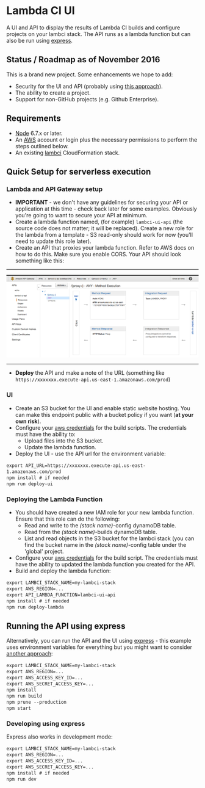 # Lambda CI UI

A UI and API to display the results of Lambda CI builds and configure projects on your lambci stack. The API runs as a lambda function but can also be run using [express](http://expressjs.com).

## Status / Roadmap as of November 2016

This is a brand new project.  Some enhancements we hope to add:
 
+ Security for the UI and API (probably using [this approach](http://www.ocelotconsulting.com/2016/10/03/cloudfront-security.html)). 
+ The ability to create a project.
+ Support for non-GitHub projects (e.g. Github Enterprise).     

## Requirements

+ [Node](https://nodejs.org/en/) 6.7.x or later.
+ An [AWS](https://aws.amazon.com) account or login plus the necessary permissions to perform the steps outlined below.
+ An existing [lambci](https://github.com/lambci/lambci) CloudFormation stack.

## Quick Setup for serverless execution

### Lambda and API Gateway setup

+ **IMPORTANT** - we don't have any guidelines for securing your API or application at this time - check back later for some examples.  Obviously you're going to want to secure your API at minimum.
+ Create a lambda function named, (for example) `lambci-ui-api` (the source code does not matter; it will be replaced).  Create a new role for the lambda from a template - S3 read-only should work for now (you'll need to update this role later).
+ Create an API that proxies your lambda function.  Refer to AWS docs on how to do this.  Make sure you enable CORS. Your API should look something like this:
 
---

![UI API](docs/images/proxy-api.png)

---

+ **Deploy** the API and make a note of the URL (something like `https://xxxxxxx.execute-api.us-east-1.amazonaws.com/prod`)  

### UI

+ Create an S3 bucket for the UI and enable static website hosting.  You can make this endpoint public with a bucket policy if you want (**at your own risk**).
+ Configure your [aws credentials](http://docs.aws.amazon.com/sdk-for-javascript/v2/developer-guide/setting-credentials-node.html) for the build scripts.  The credentials must have the ability to:
    + Upload files into the S3 bucket.
    + Update the lambda function.
+ Deploy the UI - use the API url for the environment variable:
 
```
export API_URL=https://xxxxxxx.execute-api.us-east-1.amazonaws.com/prod
npm install # if needed
npm run deploy-ui
``` 
      
### Deploying the Lambda Function

+ You should have created a new IAM role for your new lambda function.  Ensure that this role can do the following:
    + Read and write to the *(stack name)*-config dynamoDB table.
    + Read from the *(stack name)*-builds dynamoDB table.
    + List and read objects in the S3 bucket for the lambci stack (you can find the bucket name in the *(stack name)*-config table under the 'global' project.
+ Configure your [aws credentials](http://docs.aws.amazon.com/sdk-for-javascript/v2/developer-guide/setting-credentials-node.html) for the build script.  The credentials must have the ability to updated the lambda function you created for the API.
+ Build and deploy the lambda function:

```
export LAMBCI_STACK_NAME=my-lambci-stack
export AWS_REGION=...
export API_LAMBDA_FUNCTION=lambci-ui-api
npm install # if needed
npm run deploy-lambda
```
      
## Running the API using express

Alternatively, you can run the API and the UI using [express](expressjs.com) - this example uses environment variables for everything but you might want to consider [another approach](http://docs.aws.amazon.com/sdk-for-javascript/v2/developer-guide/setting-credentials-node.html):
  
```
export LAMBCI_STACK_NAME=my-lambci-stack
export AWS_REGION=...
export AWS_ACCESS_KEY_ID=...
export AWS_SECRET_ACCESS_KEY=...
npm install
npm run build
npm prune --production
npm start
```

### Developing using express
  
Express also works in development mode:
  
```
export LAMBCI_STACK_NAME=my-lambci-stack
export AWS_REGION=...
export AWS_ACCESS_KEY_ID=...
export AWS_SECRET_ACCESS_KEY=...
npm install # if needed
npm run dev
```
  
